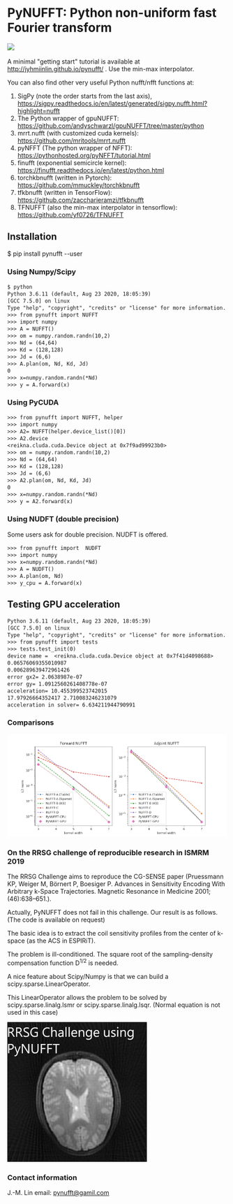 # PyNUFFT: Python non-uniform fast Fourier transform
![](g5738.jpeg)

A minimal "getting start" tutorial is available at http://jyhmiinlin.github.io/pynufft/ . Use the min-max interpolator.

You can also find other very useful Python nufft/nfft functions at: 

1. SigPy (note the order starts from the last axis), https://sigpy.readthedocs.io/en/latest/generated/sigpy.nufft.html?highlight=nufft
2. The Python wrapper of gpuNUFFT: https://github.com/andyschwarzl/gpuNUFFT/tree/master/python
3. mrrt.nufft (with customized cuda kernels): https://github.com/mritools/mrrt.nufft
4. pyNFFT (The python wrapper of NFFT): https://pythonhosted.org/pyNFFT/tutorial.html
5. finufft (exponential semicircle kernel): https://finufft.readthedocs.io/en/latest/python.html
6. torchkbnufft (written in Pytorch): https://github.com/mmuckley/torchkbnufft
7. tfkbnufft (written in TensorFlow): https://github.com/zaccharieramzi/tfkbnufft
8. TFNUFFT (also the min-max interpolator in tensorflow): https://github.com/yf0726/TFNUFFT

## Installation

$ pip install pynufft --user


### Using Numpy/Scipy

```
$ python
Python 3.6.11 (default, Aug 23 2020, 18:05:39) 
[GCC 7.5.0] on linux
Type "help", "copyright", "credits" or "license" for more information.
>>> from pynufft import NUFFT
>>> import numpy
>>> A = NUFFT()
>>> om = numpy.random.randn(10,2)
>>> Nd = (64,64)
>>> Kd = (128,128)
>>> Jd = (6,6)
>>> A.plan(om, Nd, Kd, Jd)
0
>>> x=numpy.random.randn(*Nd)
>>> y = A.forward(x)
```

### Using PyCUDA

```
>>> from pynufft import NUFFT, helper
>>> import numpy
>>> A2= NUFFT(helper.device_list()[0])
>>> A2.device
<reikna.cluda.cuda.Device object at 0x7f9ad99923b0>
>>> om = numpy.random.randn(10,2)
>>> Nd = (64,64)
>>> Kd = (128,128)
>>> Jd = (6,6)
>>> A2.plan(om, Nd, Kd, Jd)
0
>>> x=numpy.random.randn(*Nd)
>>> y = A2.forward(x)
```

### Using NUDFT (double precision)

Some users ask for double precision. 
NUDFT is offered.

```
>>> from pynufft import  NUDFT
>>> import numpy
>>> x=numpy.random.randn(*Nd)
>>> A = NUDFT()
>>> A.plan(om, Nd)
>>> y_cpu = A.forward(x)

```


## Testing GPU acceleration

```
Python 3.6.11 (default, Aug 23 2020, 18:05:39) 
[GCC 7.5.0] on linux
Type "help", "copyright", "credits" or "license" for more information.
>>> from pynufft import tests
>>> tests.test_init(0)
device name =  <reikna.cluda.cuda.Device object at 0x7f41d4098688>
0.06576069355010987
0.006289639472961426
error gx2= 2.0638987e-07
error gy= 1.0912560261408778e-07
acceleration= 10.455399523742015
17.97926664352417 2.710083246231079
acceleration in solver= 6.634211944790991
```
### Comparisons

![](Figure_1.png)


### On the RRSG challenge of reproducible research in ISMRM 2019

The RRSG Challenge aims to reproduce the CG-SENSE paper (Pruessmann KP, Weiger M, Börnert P, Boesiger P. Advances in Sensitivity Encoding With Arbitrary k-Space Trajectories.
Magnetic Resonance in Medicine 2001;(46):638–651.).

Actually, PyNUFFT does not fail in this challenge. Our result is as follows. (The code is available on request)

The basic idea is to extract the coil sensitivity profiles from the center of k-space (as the ACS in ESPIRiT).

The problem is ill-conditioned. The square root of the sampling-density compensation function D<sup>1/2</sup> is needed. 

A nice feature about Scipy/Numpy is that we can build a scipy.sparse.LinearOperator.

This LinearOperator allows the problem to be solved by scipy.sparse.linalg.lsmr or scipy.sparse.linalg.lsqr. (Normal equation is not used in this case)

![](with_espirit.png)


### Contact information
J.-M. Lin
email: pynufft@gamil.com

